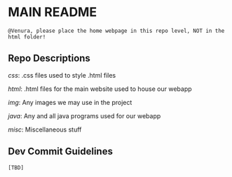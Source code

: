 # MAIN README

```@Venura, please place the home webpage in this repo level, NOT in the html folder!```

## Repo Descriptions
*css*: .css files used to style .html files

*html*: .html files for the main website used to house our webapp

*img*: Any images we may use in the project

*java*: Any and all java programs used for our webapp

*misc*: Miscellaneous stuff

## Dev Commit Guidelines
`[TBD]`
